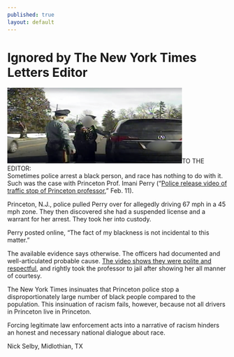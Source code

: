 ```yaml
---
published: true
layout: default
---
```

<h1>Ignored by The New York Times Letters Editor</h1>
<p><a href="/assets/img/professor_stop.png" target="_blank"><img class="right" width="400px" src="/assets/img/professor_stop.png" /></a>TO THE EDITOR:<br />
Sometimes police arrest a black person, and race has nothing to do with it. Such was the case with Princeton Prof. Imani Perry (“<a href="http://www.nytimes.com/2016/02/12/us/police-release-video-of-traffic-stop-of-princeton-professor.html" target="_blank">Police release video of traffic stop of Princeton professor</a>,” Feb. 11).</p>

<p>Princeton, N.J., police pulled Perry over for allegedly driving 67 mph in a 45 mph zone. They then discovered she had a suspended license and a warrant for her arrest. They took her into custody.</p>

<p>Perry posted online, “The fact of my blackness is not incidental to this matter.”</p>

<p>The available evidence says otherwise. The officers had documented and well-articulated probable cause. <a href="http://graphics8.nytimes.com/video/players/offsite/index.html?videoId=100000004202691" target="_blank">The video shows they were polite and respectful</a>, and rightly took the professor to jail after showing her all manner of courtesy.</p>

<p>The New York Times insinuates that Princeton police stop a disproportionately large number of black people compared to the population. This insinuation of racism fails, however, because not all drivers in Princeton live in Princeton.</p>

<p>Forcing legitimate law enforcement acts into a narrative of racism hinders an honest and necessary national dialogue about race.</p>

<p>Nick Selby, Midlothian, TX</p>

